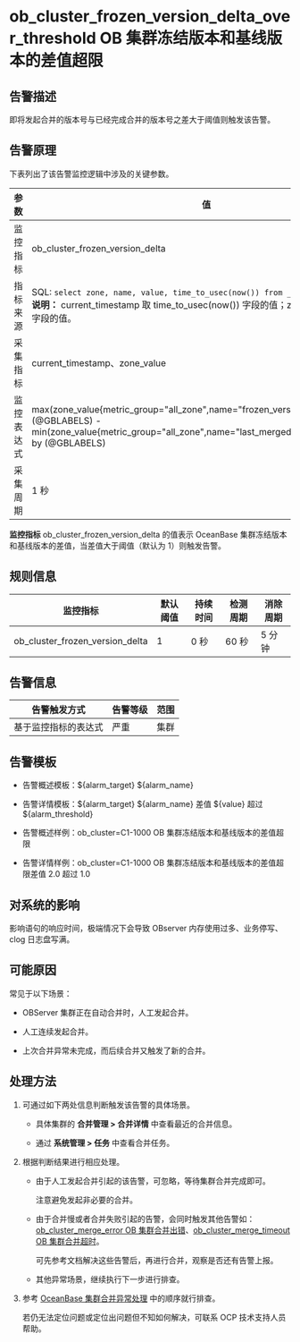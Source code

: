 ob_cluster_frozen_version_delta_over_threshold OB 集群冻结版本和基线版本的差值超限 
=======================================================================================



**告警描述** 
-----------------------------

即将发起合并的版本号与已经完成合并的版本号之差大于阈值则触发该告警。

告警原理 
-------------------------

下表列出了该告警监控逻辑中涉及的关键参数。


|  参数   |                                                                                                                                                             值                                                                                                                                                              |
|-------|----------------------------------------------------------------------------------------------------------------------------------------------------------------------------------------------------------------------------------------------------------------------------------------------------------------------------|
| 监控指标  | ob_cluster_frozen_version_delta                                                                                                                                                                                                                                                                                            |
| 指标来源  | SQL:  ```select zone, name, value, time_to_usec(now()) from __all_zone; ```  <br>**说明：** current_timestamp 取 time_to_usec(now()) 字段的值；zone_value 取 value 字段的值。    |
| 采集指标  | current_timestamp、zone_value                                                                                                                                                                                                                                                                                               |
| 监控表达式 | max(zone_value{metric_group="all_zone",name="frozen_version",@LABELS}) by (@GBLABELS) - min(zone_value{metric_group="all_zone",name="last_merged_version",@LABELS}) by (@GBLABELS)                                                                                                                                         |
| 采集周期  | 1 秒                                                                                                                                                                                                                                                                                                                        |



**监控指标** ob_cluster_frozen_version_delta 的值表示 OceanBase 集群冻结版本和基线版本的差值，当差值大于阈值（默认为 1）则触发告警。

**规则信息** 
-----------------------------



|              监控指标               | 默认阈值 | 持续时间 | 检测周期 | 消除周期 |
|---------------------------------|------|------|------|------|
| ob_cluster_frozen_version_delta | 1    | 0 秒  | 60 秒 | 5 分钟 |



**告警信息** 
-----------------------------



|   告警触发方式   | 告警等级 | 范围 |
|------------|------|----|
| 基于监控指标的表达式 | 严重   | 集群 |



**告警模板** 
-----------------------------

* 告警概述模板：${alarm_target} ${alarm_name}

  

* 告警详情模板：${alarm_target} ${alarm_name} 差值 ${value} 超过 ${alarm_threshold}

  

* 告警概述样例：ob_cluster=C1-1000 OB 集群冻结版本和基线版本的差值超限

  

* 告警详情样例：ob_cluster=C1-1000 OB 集群冻结版本和基线版本的差值超限差值 2.0 超过 1.0

  




**对系统的影响** 
-------------------------------

影响语句的响应时间，极端情况下会导致 OBserver 内存使用过多、业务停写、clog 日志盘写满。

**可能原因** 
-----------------------------

常见于以下场景：

* OBServer 集群正在自动合并时，人工发起合并。

  

* 人工连续发起合并。

  

* 上次合并异常未完成，而后续合并又触发了新的合并。

  




处理方法 
-------------------------

1. 可通过如下两处信息判断触发该告警的具体场景。

   * 具体集群的 **合并管理 \> 合并详情** 中查看最近的合并信息。

     
   
   * 通过 **系统管理 \> 任务** 中查看合并任务。

     
   

   

2. 根据判断结果进行相应处理。

   * 由于人工发起合并引起的该告警，可忽略，等待集群合并完成即可。

     注意避免发起非必要的合并。
     
   
   * 由于合并慢或者合并失败引起的告警，会同时触发其他告警如：[ob_cluster_merge_error OB 集群合并出错](../2.ob-alert/6.a-ob_cluster_merge_error-ob-cluster-merge-error-occurs.md)、[ob_cluster_merge_timeout OB 集群合并超时](../2.ob-alert/7.ob_cluster_merge_timeout-ob-cluster-merge-timeout.md)。

     可先参考文档解决这些告警后，再进行合并，观察是否还有告警上报。
     
   
   * 其他异常场景，继续执行下一步进行排查。

     
   

   

3. 参考 [OceanBase 集群合并异常处理](../4.alarm-appendix/3.handle-oceanbase-cluster-merge-exceptions.md) 中的顺序就行排查。

   若仍无法定位问题或定位出问题但不知如何解决，可联系 OCP 技术支持人员帮助。
   



